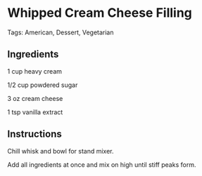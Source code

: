 # Whipped Cream Cheese Filling

Tags: American, Dessert, Vegetarian



## Ingredients

1  cup heavy cream

1/2  cup powdered sugar

3  oz cream cheese

1  tsp vanilla extract



## Instructions

Chill whisk and bowl for stand mixer.

Add all ingredients at once and mix on high until stiff peaks form.
